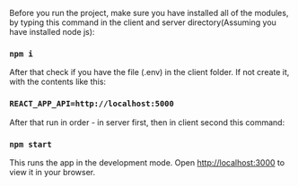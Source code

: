 Before you run the project, make sure you have installed all of the modules, by typing this command in the client and server directory(Assuming you have installed node js):
### `npm i`

After that check if you have the file (.env) in the client folder. If not create it, with the contents like this:

### `REACT_APP_API=http://localhost:5000`

After that run in order - in server first, then in client second this command:

### `npm start`

This runs the app in the development mode.
Open [http://localhost:3000](http://localhost:3000) to view it in your browser.
